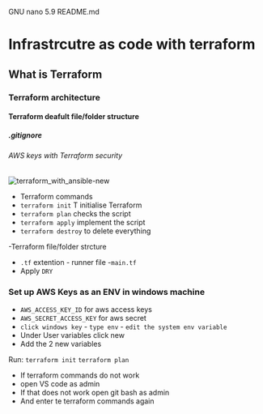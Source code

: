   GNU nano 5.9                       README.md
# Infrastrcutre as code with terraform
## What is Terraform
### Terraform architecture
#### Terraform deafult file/folder structure
##### .gitignore
###### AWS keys with Terraform security

![terraform_with_ansible-new](https://user-images.githubusercontent.com/98215575/155320606-e7970ac7-b057-4dbb-b6eb-c923c3979642.jpg)

- Terraform commands
- `terraform init` T initialise Terraform
- `terraform plan` checks the script
- `terraform apply` implement the script
- `terraform destroy` to delete everything

-Terraform file/folder strcture
- `.tf` extention - runner file -`main.tf`
- Apply `DRY`
  
### Set up AWS Keys as an ENV in windows machine
- `AWS_ACCESS_KEY_ID` for aws access keys
- `AWS_SECRET_ACCESS_KEY` for aws secret 
- `click windows key` - `type env` - `edit the system env variable`
-  Under User variables click new  
- Add the 2 new variables
  
Run:
`terraform init` 
`terraform plan`
- If terraform commands do not work
- open VS code as admin
- If that does not work open git bash as admin
- And enter te terraform commands again
  
